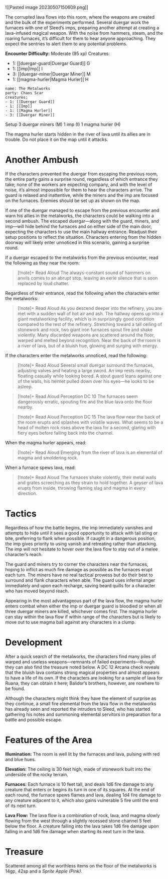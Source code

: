 ![[Pasted image 20230507150609.png]]

The corrupted lava flows into this room, where the weapons are created and the bulk of the experiments performed. Several duergar work the furnaces with one of Sleed’s imps, preparing another attempt at creating a lava-infused magical weapon. With the noise from hammers, steam, and the roaring furnaces, it’s difficult for them to hear anyone approaching. They expect the sentries to alert them to any potential problems. 

**Encounter Difficulty:** Moderate (95 xp)
Creatures:
 - 1: [[duergar-guard|Duergar Guard]] G
 - 1: [[imp|Imp]] I
 - 3: [[duergar-miner|Duergar Miner]] M
 - 1: [[magma-hurler|Magma Hurler]] H

```encounter
name: The Metalworks
party: Chaos Scar
creatures:
- 1: [[Duergar Guard]] 
- 1: [[Imp]]
- 1: [[Magma Hurler]]
- 3: [[Duergar Miner]]
```

Setup 3 duergar miners (M) 1 imp (I) 1 magma hurler (H) 

The magma hurler starts hidden in the river of lava until its allies are in trouble. Do not place it on the map until it attacks. 

# Another Ambush
If the characters prevented the duergar from escaping the previous room, the entire party gains a surprise round, regardless of which entrance they take; none of the workers are expecting company, and with the level of noise, it’s almost impossible for them to hear the characters arrive. The guard is relaxed and inattentive, while the miners and the imp are focused on the furnaces. Enemies should be set up as shown on the map. 

If one of the duergar managed to escape from the previous encounter and warn his allies in the metalworks, the characters could be walking into a second ambush. The escaped duergar—along with the guard, miners, and imp—will hide behind the furnaces and on either side of the main door, expecting the characters to use the main hallway entrance. Readjust their setup positions to reflect the situation. Characters entering from the hidden doorway will likely enter unnoticed in this scenario, gaining a surprise round. 

If a duergar escaped to the metalworks from the previous encounter, read the following as they near the room: 
> [!note]+ Read Aloud
> The always-constant sound of hammers on anvils comes to an abrupt stop, leaving an eerie silence that is soon replaced by loud chatter. 

Regardless of their entrance, read the following when the characters enter the metalworks: 
> [!note]+ Read Aloud
> As you descend deeper into the refinery, you are met with a sudden wall of hot air and ash. The hallway opens up into a giant metalworking facility, which is in surprisingly good condition compared to the rest of the refinery. Stretching toward a tall ceiling of stonework and rock, two giant iron furnaces spout fire and shake violently. Many discarded weapons are scattered around the floor, warped and melted beyond recognition. Near the back of the room is a river of lava, but of a bluish hue, glowing and surging with energy. 

If the characters enter the metalworks unnoticed, read the following: 
> [!note]+ Read Aloud
> Several small duergar surround the furnaces, adjusting valves and heating a large sword. An imp rests nearby, floating casually while looking bored. A stout guard leans against one of the walls, his helmet pulled down over his eyes—he looks to be asleep. 

> [!note]+ Read Aloud
> Perception DC 10 The furnaces seem dangerously erratic, spouting fire and the blue lava onto the floor nearby. 

> [!note]+ Read Aloud
> Perception DC 15 The lava flow near the back of the room erupts and splashes with volatile waves. What seems to be a head of molten rock rises above the lava for a second, glaring with fiery eyes before falling back into the channel. 

When the magma hurler appears, read:
> [!note]+ Read Aloud
> Emerging from the river of lava is an elemental of magma and smoldering rock. 

When a furnace spews lava, read: 
> [!note]+ Read Aloud
> The furnaces shake violently, their metal walls and grates screeching as they strain to hold together. A geyser of lava erupts from inside, throwing flaming slag and magma in every direction.

# Tactics
Regardless of how the battle begins, the imp immediately vanishes and attempts to hide until it sees a good opportunity to attack with tail sting or bite, preferring to flank when possible. If caught in a dangerous position, the imp gives priority to using vanish and retreating rather than attacking. The imp will not hesitate to hover over the lava flow to stay out of a melee character’s reach. 

The guard and miners try to corner the characters near the furnaces, hoping to inflict as much fire damage as possible as the furnaces erupt each turn. The miners have no real tactical prowess but do their best to surround and flank characters when able. The guard uses infernal anger immediately and upon each recharge, saving beard quills for a character who has moved beyond reach. 

Appearing in the most advantageous part of the lava flow, the magma hurler enters combat when either the imp or duergar guard is bloodied or when all three duergar miners are killed, whichever comes first. The magma hurler can stay within the lava flow if within range of the characters but is likely to move out to use magma ball against any characters in a clump.

# Development 
After a quick search of the metalworks, the characters find many piles of warped and useless weapons—remnants of failed experiments—though they can also find the treasure noted below. A DC 12 Arcana check reveals that the bluish lava contains strong magical properties and almost appears to have a life of its own. If the characters are looking for a sample of lava for Ruana, they can obtain it here; Balidor’s brothers, however, are nowhere to be found. 

Although the characters might think they have the element of surprise as they continue, a small fire elemental from the lava flow in the metalworks has already seen and reported the intruders to Sleed, who has started gathering his notes and summoning elemental servitors in preparation for a battle and possible escape. 

# Features of the Area 
**Illumination:** The room is well lit by the furnaces and lava, pulsing with red and blue hues. 

**Elevation:** The ceiling is 30 feet high, made of stonework built into the underside of the rocky terrain. 

**Furnaces:** Each furnace is 10 feet tall, and deals 1d6 fire damage to any creature that enters or begins its turn in one of its squares. At the end of each round, the furnace spews flames and lava, dealing 1d4 fire damage to any creature adjacent to it, which also gains vulnerable 5 fire until the end of its next turn. 

**Lava Flow:** The lava flow is a combination of rock, lava, and magma slowly flowing from the west through a slightly recessed stone channel 5 feet below the floor. A creature falling into the lava takes 1d6 fire damage upon falling in and 1d6 fire damage when starting its next turn in the lava. 

# Treasure 
Scattered among all the worthless items on the floor of the metalworks is 14gp, 42sp and a *Sprite Apple (Pink)*.